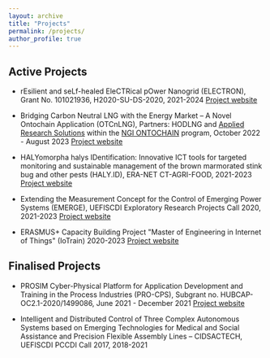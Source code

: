 ```yaml
---
layout: archive
title: "Projects"
permalink: /projects/
author_profile: true
---
```


Active Projects
------
* rEsilient and seLf-healed EleCTRical pOwer Nanogrid (ELECTRON), Grant No. 101021936, H2020-SU-DS-2020, 2021-2024 [Project website](https://electron-project.eu)

* Bridging Carbon Neutral LNG with the Energy Market – A Novel Ontochain Application (OTCnLNG), Partners: HODLNG and [Applied Research Solutions](https://www.research-solutions.eu) within the [NGI ONTOCHAIN](https://ontochain.ngi.eu) program, October 2022 - August 2023 [Project website](https://ontochain.ngi.eu/content/otcnlng-single-origin-truth-provide-lng-buyers-and-sellers-decentralized-interoperable-view)

* HALYomorpha halys IDentification: Innovative ICT tools for targeted monitoring and sustainable management of the brown marmorated stink bug and other pests (HALY.ID), ERA-NET CT-AGRI-FOOD, 2021-2023 [Project website](https://www.haly-id.eu)

* Extending the Measurement Concept for the Control of Emerging Power Systems (EMERGE), UEFISCDI Exploratory Research Projects Call 2020, 2021-2023 [Project website](http://emerge.microderlab.upb.ro)

* ERASMUS+ Capacity Building Project "Master of Engineering in Internet of Things" (IoTrain) 2020-2023 [Project website](https://www.iotrain.eu)

Finalised Projects
------
* PROSIM Cyber-Physical Platform for Application Development and Training in the Process Industries (PRO-CPS), Subgrant no. HUBCAP- OC2.1-2020/1499086, June 2021 - December 2021 [Project website](https://www.astiautomation.com/rdProject/hubcap-pro-cps)

* Intelligent and Distributed Control of Three Complex Autonomous Systems based on Emerging Technologies for Medical and Social Assistance and Precision Flexible Assembly Lines – CIDSACTECH, UEFISCDI PCCDI Call 2017, 2018-2021